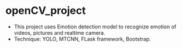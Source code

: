 # openCV_project
 - This project uses Emotion detection model to recognize emotion of videos, pictures and realtime camera.
 - Technique: YOLO, MTCNN, FLask framework, Bootstrap.
